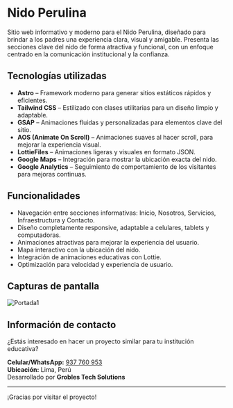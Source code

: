 # Nido Perulina

Sitio web informativo y moderno para el Nido Perulina, diseñado para brindar a los padres una experiencia clara, visual y amigable. Presenta las secciones clave del nido de forma atractiva y funcional, con un enfoque centrado en la comunicación institucional y la confianza.

## Tecnologías utilizadas

- **Astro** – Framework moderno para generar sitios estáticos rápidos y eficientes.
- **Tailwind CSS** – Estilizado con clases utilitarias para un diseño limpio y adaptable.
- **GSAP** – Animaciones fluidas y personalizadas para elementos clave del sitio.
- **AOS (Animate On Scroll)** – Animaciones suaves al hacer scroll, para mejorar la experiencia visual.
- **LottieFiles** – Animaciones ligeras y visuales en formato JSON.
- **Google Maps** – Integración para mostrar la ubicación exacta del nido.
- **Google Analytics** – Seguimiento de comportamiento de los visitantes para mejoras continuas.

## Funcionalidades

- Navegación entre secciones informativas: Inicio, Nosotros, Servicios, Infraestructura y Contacto.
- Diseño completamente responsive, adaptable a celulares, tablets y computadoras.
- Animaciones atractivas para mejorar la experiencia del usuario.
- Mapa interactivo con la ubicación del nido.
- Integración de animaciones educativas con Lottie.
- Optimización para velocidad y experiencia de usuario.

## Capturas de pantalla

![Portada1](https://i.ibb.co/67VM2pTh/project7.png)

## Información de contacto

¿Estás interesado en hacer un proyecto similar para tu institución educativa?

**Celular/WhatsApp:** [937 760 953](https://wa.me/51937760953)  
**Ubicación:** Lima, Perú  
Desarrollado por **Grobles Tech Solutions**

---

¡Gracias por visitar el proyecto!


